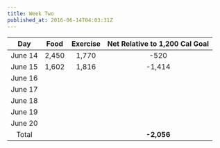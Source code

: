 ```yaml
---
title: Week Two
published_at: 2016-06-14T04:03:31Z
---
```


| Day     | Food    | Exercise | Net Relative to 1,200 Cal Goal |
| :-----: | :-----: | :------: | :----------------------------: |
| June 14 | 2,450   | 1,770    | -520                           |
| June 15 | 1,602   | 1,816    | -1,414                         |
| June 16 |         |          |                                |
| June 17 |         |          |                                |
| June 18 |         |          |                                |
| June 19 |         |          |                                |
| June 20 |         |          |                                |
| Total   |         |          | **-2,056**                     |
